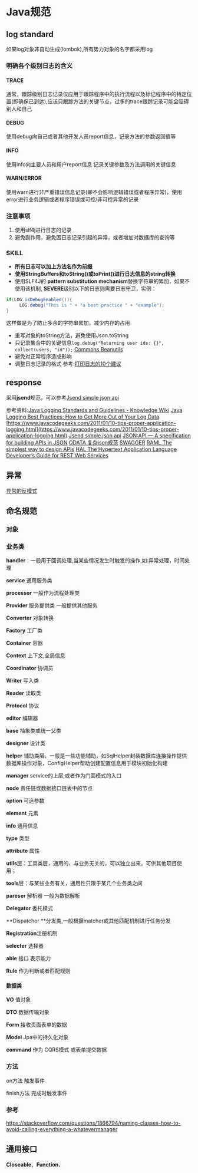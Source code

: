 # Java规范

## log standard

如果log对象非自动生成(lombok),所有势力对象的名字都采用log

### 明确各个级别日志的含义
#### TRACE
通常，跟踪级别日志记录仅应用于跟踪程序中的执行流程以及标记程序中的特定位置(即确保已到达),应该只跟踪方法的关键节点，过多的trace跟踪记录可能会阻碍别人和自己
#### DEBUG
使用debug向自己或者其他开发人员report信息，记录方法的参数返回值等
#### INFO
使用info向主要人员和用户report信息
记录关键参数及方法调用的关键信息
#### WARN/ERROR
使用warn进行非严重错误信息记录(即不会影响逻辑错误或者程序异常)，使用error进行业务逻辑或者程序错误或可控/非可控异常的记录
### 注意事项
1. 使用slf4j进行日志的记录
2. 避免副作用，避免因日志记录引起的异常，或者增加对数据库的查询等
### SKILL
* **所有日志可以加上方法名作为前缀**
* **使用StringBuffers和toString()或toPrint()进行日志信息的string转换**
* 使用SLF4J的 **pattern substitution mechanism**替换字符串的累加，如果不使用该机制, **SEVERE**级别以下的日志则需要日志守卫，实例：
``` java
if(LOG.isDebugEnabled()){
     LOG.debug("This is " + "a best practice " + "example");
}
```
这样做是为了防止多余的字符串累加，减少内存的占用
* 重写对象的toString方法，避免使用Json.toString
* 只记录集合中的关键信息`log.debug("Returning user ids: {}", collect(users, "id"));`
 [Commons Beanutils](http://commons.apache.org/beanutils) 
* 避免对正常程序造成影响
* 调整日志记录的格式
参考:[打印日志的10个建议](https://blog.csdn.net/qq_38941937/article/details/82284942)
## response
采用**jsend**规范，可以参考[Jsend simple json api](https://github.com/omniti-labs/jsend)

参考资料:[Java Logging Standards and Guidelines - Knowledge Wiki](https://wiki.base22.com/btg/java-logging-standards-and-guidelines-2361.html)
[Java Logging Best Practices: How to Get More Out of Your Log Data](https://stackify.com/java-logging-best-practices/)
 [https://www.javacodegeeks.com/2011/01/10-tips-proper-application-logging.html](https://www.javacodegeeks.com/2011/01/10-tips-proper-application-logging.html) 
[Jsend simple json api](https://github.com/omniti-labs/jsend)
[JSON:API — A specification for building APIs in JSON](https://jsonapi.org/)
[ODATA 复杂json规范](http://docs.oasis-open.org/odata/odata-json-format/v4.0/errata02/os/odata-json-format-v4.0-errata02-os-complete.html#_Toc403940655)
[SWAGGER](https://github.com/swagger-api/swagger-core/wiki)
[RAML The simplest way to design APIs](https://raml.org/)
[HAL The Hypertext Application Language](http://stateless.co/hal_specification.html) 
[Developer’s Guide for REST Web Services](https://identify.pitneybowes.com/docs/identify/v1/en/rest/index.html)

## 异常

[异常的反模式](https://www.cnblogs.com/elaron/archive/2012/12/24/2831286.html)

## 命名规范

### 对象

### 业务类

**handler**：一般用于回调处理,当某些情况发生时触发的操作,如:异常处理，时间处理

**service** 通用服务类

**processor**  一般作为流程处理类

**Provider** 服务提供类 一般提供其他服务

**Converter** 对象转换

**Factory** 工厂类

**Container** 容器

**Context** 上下文,全局信息

**Coordinator** 协调员

**Writer** 写入类

**Reader** 读取类

**Protocol** 协议

**editor** 编辑器

**base** 抽象类或统一父类

**designer**  设计类

**helper** 辅助类层，一般是一些功能辅助，如SqlHelper封装数据库连接操作提供数据库操作对象，ConfigHelper帮助创建配置信息用于模块初始化构建

**manager** service的上层,或者作为门面模式的入口

**node** 责任链或数据接口链表中的节点

**option** 可选参数

**element** 元素

**info** 通用信息

**type** 类型

**attribute** 属性

**utils**层：工具类层，通用的、与业务无关的，可以独立出来，可供其他项目使用；

**tools**层：与某些业务有关，通用性只限于某几个业务类之间

**pareser** 解析器 一般为数据解析

**Delegator** 委托模式

**Dispatchor **分发类,一般根据matcher或其他匹配机制进行任务分发

**Registration**注册机制

**selecter** 选择器

**able** 接口 表示能力 

**Rule** 作为判断或者匹配规则

#### 数据类

**VO** 值对象

**DTO** 数据传输对象

**Form** 接收页面表单的数据

**Model** Jpa中的持久化对象

**command** 作为 CQRS模式 或表单提交数据

### 方法

on方法 触发事件

finish方法 完成时触发事件

### 参考

https://stackoverflow.com/questions/1866794/naming-classes-how-to-avoid-calling-everything-a-whatevermanager

## 通用接口

**Closeable**、**Function**、